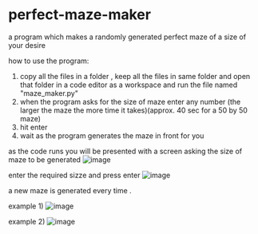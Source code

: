 # perfect-maze-maker
a program which makes a randomly generated perfect maze of a size of your desire 

how to use the program:
1) copy all the files in a folder , keep all the files in same folder and open that folder in a code editor as a workspace and run the file named "maze_maker.py" 
2) when the program asks for the size of maze enter any number (the larger the maze the more time it takes)(approx. 40 sec for a 50 by 50 maze)
3) hit enter
4) wait as the program generates the maze in front for you

as the code runs you will be presented with a screen asking the size of maze to be generated
![image](https://github.com/user-attachments/assets/2833b54f-ae9f-4c1b-b754-68078027f3f1)

enter the required sizze and press enter
![image](https://github.com/user-attachments/assets/c69011a4-4aa4-43f0-abce-1c9c199fdf1e)

a new maze is generated every time .

example 1)
![image](https://github.com/user-attachments/assets/117859da-ac7e-45e0-aea1-62f6f911284f)

example 2)
![image](https://github.com/user-attachments/assets/3c41ab20-c60f-4ef3-9908-5b33ae7cc485)
